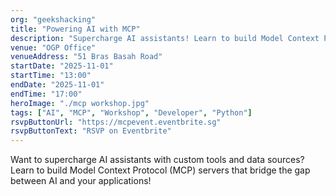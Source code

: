```yaml
---
org: "geekshacking"
title: "Powering AI with MCP"
description: "Supercharge AI assistants! Learn to build Model Context Protocol (MCP) servers that bridge the gap between AI and your apps at this workshop"
venue: "OGP Office"
venueAddress: "51 Bras Basah Road"
startDate: "2025-11-01"
startTime: "13:00"
endDate: "2025-11-01"
endTime: "17:00"
heroImage: "./mcp workshop.jpg"
tags: ["AI", "MCP", "Workshop", "Developer", "Python"]
rsvpButtonUrl: "https://mcpevent.eventbrite.sg"
rsvpButtonText: "RSVP on Eventbrite"
---
```


Want to supercharge AI assistants with custom tools and data sources? Learn to build Model Context Protocol (MCP) servers that bridge the gap between AI and your applications!